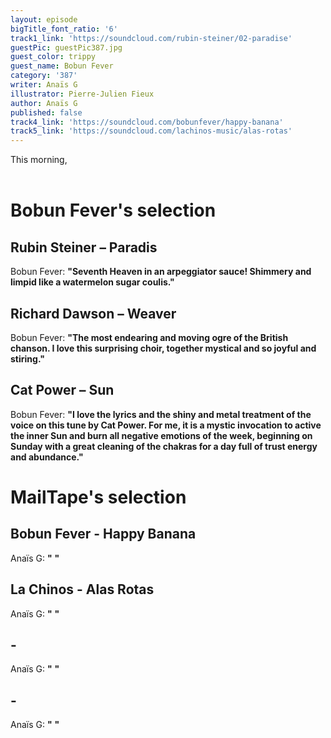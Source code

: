 ```yaml
---
layout: episode
bigTitle_font_ratio: '6'
track1_link: 'https://soundcloud.com/rubin-steiner/02-paradise'
guestPic: guestPic387.jpg
guest_color: trippy
guest_name: Bobun Fever
category: '387'
writer: Anaïs G
illustrator: Pierre-Julien Fieux
author: Anaïs G
published: false
track4_link: 'https://soundcloud.com/bobunfever/happy-banana'
track5_link: 'https://soundcloud.com/lachinos-music/alas-rotas'
---
```

<p id="introduction"> This morning, 
<br><br>

</p>


# Bobun Fever's selection


## Rubin Steiner – Paradis
Bobun Fever: **"**Seventh Heaven in an arpeggiator sauce! Shimmery and limpid like a watermelon sugar coulis.**"**

## Richard Dawson – Weaver
Bobun Fever: **"**The most endearing and moving ogre of the British chanson. I love this surprising choir, together mystical and so joyful and stiring.**"**

## Cat Power – Sun
Bobun Fever: **"**I love the lyrics and the shiny and metal treatment of the voice on this tune by Cat Power. For me, it is a mystic invocation to active the inner Sun and burn all negative emotions of the week, beginning on Sunday with a great cleaning of the chakras for a day full of trust energy and abundance.**"**


# MailTape's selection

## Bobun Fever - Happy Banana
Anaïs G: **"** **"**

## La Chinos - Alas Rotas
Anaïs G: **"** **"**

##  - 
Anaïs G: **"** **"**

##  - 
Anaïs G: **"** **"**


<p id="outroduction"> </p>

